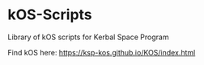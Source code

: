 # kOS-Scripts
Library of kOS scripts for Kerbal Space Program

Find kOS here: https://ksp-kos.github.io/KOS/index.html
